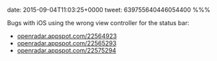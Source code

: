 date: 2015-09-04T11:03:25+0000
tweet: 639755640446054400
%%%

Bugs with iOS using the wrong view controller for the status bar:

- [openradar.appspot.com/22564923](https://openradar.appspot.com/22564923)
- [openradar.appspot.com/22565293](https://openradar.appspot.com/22565293)
- [openradar.appspot.com/22575294](https://openradar.appspot.com/22575294)
